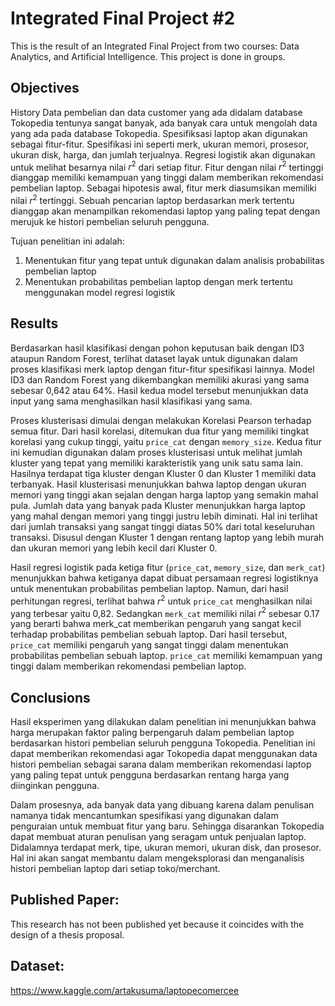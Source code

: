 # Integrated Final Project #2
This is the result of an Integrated Final Project from two courses: Data Analytics, and Artificial Intelligence. This project is done in groups.

## Objectives
History Data pembelian dan data customer yang ada didalam database Tokopedia tentunya sangat banyak, ada banyak cara untuk mengolah data yang ada pada database Tokopedia. Spesifiksasi laptop akan digunakan sebagai fitur-fitur. Spesifikasi ini seperti merk, ukuran memori, prosesor, ukuran disk, harga, dan jumlah terjualnya. Regresi logistik akan digunakan untuk melihat besarnya nilai $r^2$ dari setiap fitur. Fitur dengan nilai $r^2$ tertinggi dianggap memiliki kemampuan yang tinggi dalam memberikan rekomendasi pembelian laptop. Sebagai hipotesis awal, fitur merk diasumsikan memiliki nilai $r^2$ tertinggi. Sebuah pencarian laptop berdasarkan merk tertentu dianggap akan menampilkan rekomendasi laptop yang paling tepat dengan merujuk ke histori pembelian seluruh pengguna.

Tujuan penelitian ini adalah:
1)	Menentukan fitur yang tepat untuk digunakan dalam analisis probabilitas pembelian laptop
2)	Menentukan probabilitas pembelian laptop dengan merk tertentu menggunakan model regresi logistik

## Results

Berdasarkan hasil klasifikasi dengan pohon keputusan baik dengan ID3 ataupun Random Forest, terlihat dataset layak untuk digunakan dalam proses klasifikasi merk laptop dengan fitur-fitur spesifikasi lainnya. Model ID3 dan Random Forest yang dikembangkan memiliki akurasi yang sama sebesar 0,642 atau 64%. Hasil kedua model tersebut menunjukkan data input yang sama menghasilkan hasil klasifikasi yang sama.

Proses klusterisasi dimulai dengan melakukan Korelasi Pearson terhadap semua fitur. Dari hasil korelasi, ditemukan dua fitur yang memiliki tingkat korelasi yang cukup tinggi, yaitu `price_cat` dengan `memory_size`. Kedua fitur ini kemudian digunakan dalam proses klusterisasi untuk melihat jumlah kluster yang tepat yang memiliki karakteristik yang unik satu sama lain. Hasilnya terdapat tiga kluster dengan Kluster 0 dan Kluster 1 memiliki data terbanyak. Hasil klusterisasi menunjukkan bahwa laptop dengan ukuran memori yang tinggi akan sejalan dengan harga laptop yang semakin mahal pula. Jumlah data yang banyak pada Kluster menunjukkan harga laptop yang mahal dengan memori yang tinggi justru lebih diminati. Hal ini terlihat dari jumlah transaksi yang sangat tinggi diatas 50% dari total keseluruhan transaksi. Disusul dengan Kluster 1 dengan rentang laptop yang lebih murah dan ukuran memori yang lebih kecil dari Kluster 0.

Hasil regresi logistik pada ketiga fitur (`price_cat`, `memory_size`, dan `merk_cat`) menunjukkan bahwa ketiganya dapat dibuat persamaan regresi logistiknya untuk menentukan probabilitas pembelian laptop. Namun, dari hasil perhitungan regresi, terlihat bahwa $r^2$ untuk `price_cat` menghasilkan nilai yang terbesar yaitu 0,82. Sedangkan `merk_cat` memiliki nilai $r^2$  sebesar 0.17 yang berarti bahwa merk_cat memberikan pengaruh yang sangat kecil terhadap probabilitas pembelian sebuah laptop. Dari hasil tersebut, `price_cat` memiliki pengaruh yang sangat tinggi dalam menentukan probabilitas pembelian sebuah laptop. `price_cat` memiliki kemampuan yang tinggi dalam memberikan rekomendasi pembelian laptop.

## Conclusions
Hasil eksperimen yang dilakukan dalam penelitian ini menunjukkan bahwa harga merupakan faktor paling berpengaruh dalam pembelian laptop berdasarkan histori pembelian seluruh pengguna Tokopedia. Penelitian ini dapat memberikan rekomendasi agar Tokopedia dapat menggunakan data histori pembelian sebagai sarana dalam memberikan rekomendasi laptop yang paling tepat untuk pengguna berdasarkan rentang harga yang diinginkan pengguna.

Dalam prosesnya, ada banyak data yang dibuang karena dalam penulisan namanya tidak mencantumkan spesifikasi yang digunakan dalam penguraian untuk membuat fitur yang baru. Sehingga disarankan Tokopedia dapat membuat aturan penulisan yang seragam untuk penjualan laptop. Didalamnya terdapat merk, tipe, ukuran memori, ukuran disk, dan prosesor. Hal ini akan sangat membantu dalam mengeksplorasi dan menganalisis histori pembelian laptop dari setiap toko/merchant.

## Published Paper:
This research has not been published yet because it coincides with the design of a thesis proposal.

## Dataset:
https://www.kaggle.com/artakusuma/laptopecomercee
